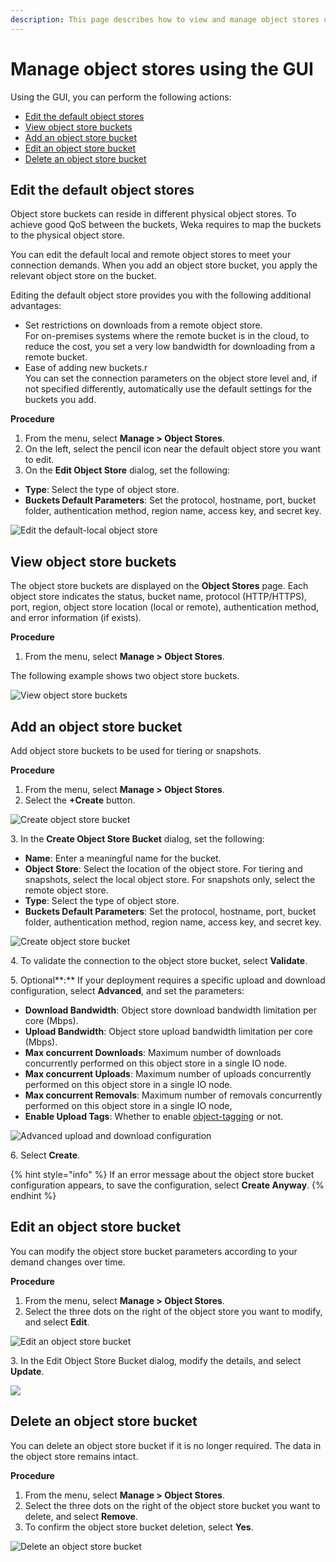 ```yaml
---
description: This page describes how to view and manage object stores using the GUI.
---
```


# Manage object stores using the GUI

Using the GUI, you can perform the following actions:

* [Edit the default object stores](managing-object-stores.md#undefined)
* [View object store buckets](managing-object-stores.md#view-object-store-buckets-using-the-gui)
* [Add an object store bucket](managing-object-stores.md#add-an-object-store-bucket-using-the-gui)
* [Edit an object store bucket](managing-object-stores.md#edit-an-object-store-bucket-using-the-gui)
* [Delete an object store bucket](managing-object-stores.md#delete-an-object-store-bucket)

## Edit the default object stores

Object store buckets can reside in different physical object stores. To achieve good QoS between the buckets, Weka requires to map the buckets to the physical object store.

You can edit the default local and remote object stores to meet your connection demands. When you add an object store bucket, you apply the relevant object store on the bucket.

Editing the default object store provides you with the following additional advantages:

* Set restrictions on downloads from a remote object store.\
  For on-premises systems where the remote bucket is in the cloud, to reduce the cost, you set a very low bandwidth for downloading from a remote bucket.
* Ease of adding new buckets.r\
  You can set the connection parameters on the object store level and, if not specified differently, automatically use the default settings for the buckets you add.

**Procedure**

1. From the menu, select **Manage > Object Stores**.
2. On the left, select the pencil icon near the default object store you want to edit.
3. On the **Edit Object Store** dialog, set the following:

* **Type**: Select the type of object store.
* **Buckets Default Parameters**: Set the protocol, hostname, port, bucket folder, authentication method, region name, access key, and secret key.

![Edit the default-local object store ](<../../.gitbook/assets/wmng\_edit\_default\_obs (1).gif>)

## View object store buckets

The object store buckets are displayed on the **Object Stores** page. Each object store indicates the status, bucket name, protocol (HTTP/HTTPS), port, region, object store location (local or remote), authentication method, and error information (if exists).

**Procedure**

1. From the menu, select **Manage > Object Stores**.

The following example shows two object store buckets.

![View object store buckets](../../.gitbook/assets/wmng\_view\_obs\_buckets.png)

## Add an object store bucket

Add object store buckets to be used for tiering or snapshots.

**Procedure**

1. From the menu, select **Manage > Object Stores**.
2. Select the **+Create** button.

![Create object store bucket](../../.gitbook/assets/wmng\_create\_obs\_button.png)

&#x20;3\. In the **Create Object Store Bucket** dialog, set the following:

* **Name**: Enter a meaningful name for the bucket.
* **Object Store**: Select the location of the object store. For tiering and snapshots, select the local object store. For snapshots only, select the remote object store.
* **Type**: Select the type of object store.
* **Buckets Default Parameters**: Set the protocol, hostname, port, bucket folder, authentication method, region name, access key, and secret key.

![Create object store bucket](../../.gitbook/assets/wmng\_create\_obs\_bucket.png)

4\. To validate the connection to the object store bucket, select **Validate**.

5\. Optional**:** If your deployment requires a specific upload and download configuration, select **Advanced**, and set the parameters:

* **Download Bandwidth**: Object store download bandwidth limitation per core (Mbps).
* **Upload Bandwidth**: Object store upload bandwidth limitation per core (Mbps).
* **Max concurrent Downloads**: Maximum number of downloads concurrently performed on this object store in a single IO node.
* **Max concurrent Uploads**: Maximum number of uploads concurrently performed on this object store in a single IO node.
* **Max concurrent Removals**: Maximum number of removals concurrently performed on this object store in a single IO node,
* **Enable Upload Tags**: Whether to enable [object-tagging](../tiering/data-management-in-tiered-filesystems.md#object-tagging) or not.

![Advanced upload and download configuration](../../.gitbook/assets/wmng\_create\_obs\_advanced.png)

6\. Select **Create**.

{% hint style="info" %}
If an error message about the object store bucket configuration appears, to save the configuration, select **Create Anyway**.
{% endhint %}

## Edit an object store bucket

You can modify the object store bucket parameters according to your demand changes over time.

**Procedure**

1. From the menu, select **Manage > Object Stores**.
2. Select the three dots on the right of the object store you want to modify, and select **Edit**.

![Edit an object store bucket](../../.gitbook/assets/wmng\_edit\_obs\_button.png)

3\. In the Edit Object Store Bucket dialog, modify the details, and select **Update**.

![](../../.gitbook/assets/wmng\_edit\_obs.png)

## Delete an object store bucket

You can delete an object store bucket if it is no longer required. The data in the object store remains intact.

**Procedure**

1. From the menu, select **Manage > Object Stores**.
2. Select the three dots on the right of the object store bucket you want to delete, and select **Remove**.
3. To confirm the object store bucket deletion, select **Yes**.

![Delete an object store bucket](../../.gitbook/assets/wmng\_delete\_obs.gif)
